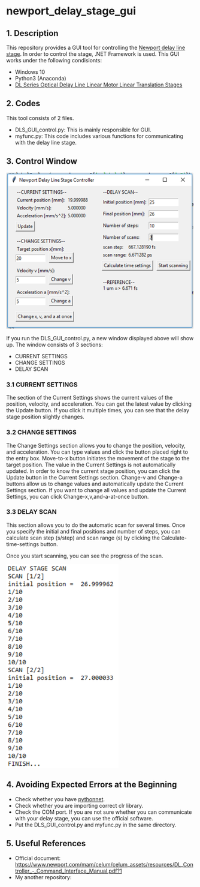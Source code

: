 # newport_delay_stage_gui
## 1. Description
This repository provides a GUI tool for controlling the [Newport delay line stage](https://www.newport.com/f/delay-line-stages). In order to control the stage, .NET Framework is used. This GUI works under the following condisionts:
- Windows 10
- Python3 (Anaconda)
- [DL Series Optical Delay Line Linear Motor Linear Translation Stages](https://www.newport.com/f/delay-line-stages)

## 2. Codes
This tool consists of 2 files. 
- DLS_GUI_control.py: This is mainly responsible for GUI.
- myfunc.py: This code includes various functions for communicating with the delay line stage.

## 3. Control Window
<img src="https://github.com/ksonod/newport_delay_stage_gui/blob/master/dls_gui.PNG" width="500px">  
  
If you run the DLS_GUI_control.py, a new window displayed above will show up. The window consists of 3 sections:
- CURRENT SETTINGS
- CHANGE SETTINGS
- DELAY SCAN

### 3.1 CURRENT SETTINGS
The section of the Current Settings shows the current values of the position, velocity, and acceleration. You can get the latest value by clicking the Update button. If you click it multiple times, you can see that the delay stage position slightly changes.

### 3.2 CHANGE SETTINGS
The Change Settings section allows you to change the position, velocity, and acceleration. You can type values and click the button placed right to the entry box. Move-to-x button initiates the movement of the stage to the target position. The value in the Current Settings is not automatically updated. In order to know the current stage position, you can click the Update button in the Current Settings section. Change-v and Change-a buttons allow us to change values and automatically update the Current Settings section. If you want to change all values and update the Current Settings, you can click Change-x,v,and-a-at-once button. 

### 3.3 DELAY SCAN
This section allows you to do the automatic scan for several times. Once you specify the initial and final positions and number of steps, you can calculate scan step (s/step) and scan range (s) by clicking the Calculate-time-settings button.  
  
Once you start scanning, you can see the progress of the scan.

<img src="https://github.com/ksonod/newport_delay_stage_gui/blob/master/dls_gui_2.PNG" width="300px">

## 4. Avoiding Expected Errors at the Beginning
- Check whether you have [pythonnet](https://pypi.org/project/pythonnet/).
- Check whether you are importing correct clr library.
- Check the COM port. If you are not sure whether you can communicate with your delay stage, you can use the official software.
- Put the DLS_GUI_control.py and myfunc.py in the same directory.

## 5. Useful References
- Official document: https://www.newport.com/mam/celum/celum_assets/resources/DL_Controller_-_Command_Interface_Manual.pdf?1
- My another repository: 
